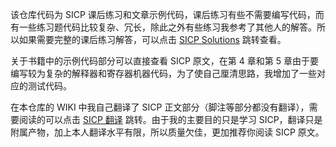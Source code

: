 该仓库代码为 SICP 课后练习和文章示例代码，课后练习有些不需要编写代码，而有一些练习题代码比较复杂、冗长，除此之外有些练习我参考了其他人的解答。所以如果需要完整的课后练习解答，可以点击 [SICP Solutions](http://community.schemewiki.org/?SICP-Solutions) 跳转查看。

关于书籍中的示例代码部分可以直接查看 SICP 原文，在第 4 章和第 5 章由于要编写较为复杂的解释器和寄存器机器代码，为了使自己厘清思路，我增加了一些对应的测试代码。

在本仓库的 WIKI 中我自己翻译了 SICP 正文部分（脚注等部分都没有翻译），需要阅读的可以点击 [SICP 翻译](https://github.com/CloneableX/SICP-learning) 跳转。由于我的主要目的只是学习 SICP，翻译只是附属产物，加上本人翻译水平有限，所以质量欠佳，更加推荐你阅读 SICP 原文。

